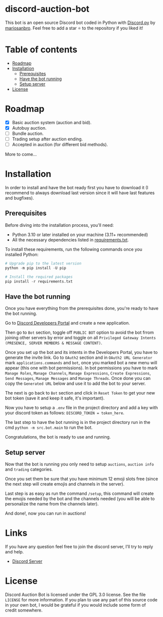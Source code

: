 # discord-auction-bot
This bot is an open source Discord bot coded in Python with [Discord.py](https://discordpy.readthedocs.io/en/stable/) by [mariosanbro](https://github.com/mariosanbro).
Feel free to add a star :star: to the repository if you liked it!

# Table of contents
- [Roadmap](#roadmap)
- [Installation](#installation)
    - [Prerequisites](#prerequisites)
    - [Have the bot running](#have-the-bot-running)
    - [Setup server](#setup-server)
- [License](#license)


# Roadmap
- [x] Basic auction system (auction and bid).
- [x] Autobuy auction.
- [ ] Bundle auction.
- [ ] Trading setup after auction ending.
- [ ] Accepted in auction (for different bid methods).

More to come...

# Installation
In order to install and have the bot ready first you have to download it (I recommend to always download last version since it will have last features and bugfixes).

## Prerequisites
Before diving into the installation process, you'll need:

- Python 3.10 or later installed on your machine (3.11+ recommended)
- All the necessary dependencies listed in [requirements.txt](https://github.com/mariosanbro/discord-auction-bot/blob/main/requirements.txt).

To install these requirements, run the following commands once you installed Python:
```py
# Upgrade pip to the latest version
python -m pip install -U pip

# Install the required packages
pip install -r requirements.txt
```

## Have the bot running
Once you have everything from the prerequisites done, you're ready to have the bot running.

Go to [Discord Developers Portal](https://discord.com/developers/applications) and create a new application.

Then go to `Bot` section, toggle off `PUBLIC BOT` option to avoid the bot frrom joining other servers by error and toggle on all `Privileged Gateway Intents (PRESENCE, SERVER MEMBERS & MESSAGE CONTENT)`.

Once you set up the bot and its intents in the Developers Portal, you have to generate the invite link. Go to `OAuth2` section and in `OAuth2 URL Generator` mark `applications.commands` and `bot`, once you marked bot a new menu will appear (this one with bot permissions). In bot permissions you have to mark `Manage Roles`, `Manage Channels`, `Manage Expressions`, `Create Expressions`, `Send Messages`, `Manage Messages` and `Manage Threads`. Once done you can copy the `Generated URL` below and use it to add the bot to your server.

The next is go back to `Bot` section and click in `Reset Token` to get your new bot token (save it and keep it safe, it's important).

Now you have to setup a `.env` file in the project directory and add a key with your discord token as follows: `DISCORD_TOKEN = token_here`.

The last step to have the bot running is in the project directory run in the cmd `python -m src.bot.main` to run the bot.

Congratulations, the bot is ready to use and running.

## Setup server
Now that the bot is running you only need to setup `auctions`, `auction info` and `trading` categories.

Once you set them be sure that you have minimum 12 emoji slots free (since the next step will create emojis and channels in the server).

Last step is as easy as run the command `/setup`, this command will create the emojis needed by the bot and the channels needed (you will be able to personalize the name from the channels later).

And done!, now you can run in auctions!

# Links
If you have any question feel free to join the discord server, I'll try to reply and help.
- [Discord Server](https://discord.gg/QVW53Wtpc4)

# License
Discord Auction Bot is licensed under the GPL 3.0 license. See the file `LICENSE` for more information. If you plan to use any part of this source code in your own bot, I would be grateful if you would include some form of credit somewhere.
